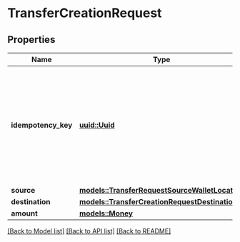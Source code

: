 # TransferCreationRequest

## Properties

Name | Type | Description | Notes
------------ | ------------- | ------------- | -------------
**idempotency_key** | [**uuid::Uuid**](uuid::Uuid.md) | Universally unique identifier (UUID v4) idempotency key. This key is utilized to ensure exactly-once execution of mutating requests. | 
**source** | [**models::TransferRequestSourceWalletLocation**](TransferRequestSourceWalletLocation.md) |  | 
**destination** | [**models::TransferCreationRequestDestination**](TransferCreationRequest_destination.md) |  | 
**amount** | [**models::Money**](Money.md) |  | 

[[Back to Model list]](../README.md#documentation-for-models) [[Back to API list]](../README.md#documentation-for-api-endpoints) [[Back to README]](../README.md)


